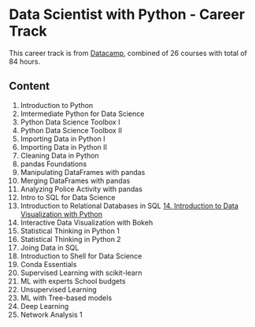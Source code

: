 # Data Scientist with Python - Career Track 

This career track is from [Datacamp](https://www.datacamp.com/tracks/data-scientist-with-python?version=2), combined of 26 courses with total of 84 hours.


## Content

1. Introduction to Python
2. Imtermediate Python for Data Science 
3. Python Data Science Toolbox I
4. Python Data Science Toolbox II
5. Importing Data in Python I
6. Importing Data in Python II
7. Cleaning Data in Python
8. pandas Foundations
9. Manipulating DataFrames with pandas
10. Merging DataFrames with pandas
11. Analyzing Police Activity with pandas
12. Intro to SQL for Data Science
13. Introduction to Relational Databases in SQL
[14. Introduction to Data Visualization with Python](https://github.com/alan-nguyen/Data-scientist-with-Python-career-track/tree/master/14-Data%20Visualization)
15. Interactive Data Visualization with Bokeh
16. Statistical Thinking in Python 1
17. Statistical Thinking in Python 2
18. Joing Data in SQL
19. Introduction to Shell for Data Science
20. Conda Essentials
21. Supervised Learning with scikit-learn
22. ML with experts School budgets
23. Unsupervised Learning
24. ML with Tree-based models
25. Deep Learning
26. Network Analysis 1



